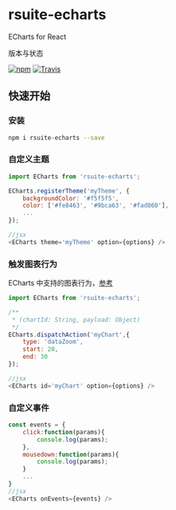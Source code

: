 # rsuite-echarts

ECharts for React


版本与状态

[![npm][npm-badge]][npm] [![Travis][build-badge]][build]


## 快速开始

### 安装
```bash
npm i rsuite-echarts --save
```


### 自定义主题

```js
import ECharts from 'rsuite-echarts';

ECharts.registerTheme('myTheme', {
    backgroundColor: '#f5f5f5',
    color: ['#fe8463', '#9bca63', '#fad860'],
    ...
});

//jsx
<ECharts theme='myTheme' option={options} />

```

### 触发图表行为

ECharts 中支持的图表行为，[参考](http://echarts.baidu.com/api.html#action)

```js
import ECharts from 'rsuite-echarts';

/**
 * (chartId: String, payload: Object)
 */
ECharts.dispatchAction('myChart',{
    type: 'dataZoom',
    start: 20,
    end: 30
});

//jsx
<ECharts id='myChart' option={options} />

```

### 自定义事件

```js
const events = {
    click:function(params){
        console.log(params);
    },
    mousedown:function(params){
        console.log(params);
    }
    ...
}
//jsx
<ECharts onEvents={events} />

```


[npm-badge]: https://img.shields.io/npm/v/rsuite-echarts/version2.x.svg?style=flat-square
[npm]: https://www.npmjs.com/package/rsuite-echarts


[build-badge]: https://img.shields.io/badge/build-passing-green.svg?style=flat-square
[build]: https://travis-ci.org/rsuite/rsuite-echarts
